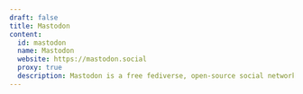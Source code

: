 ```yaml
---
draft: false
title: Mastodon
content:
  id: mastodon
  name: Mastodon
  website: https://mastodon.social
  proxy: true
  description: Mastodon is a free fediverse, open-source social network server with OpenSearch for indexing.
---
```

